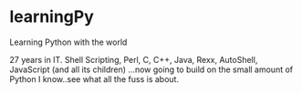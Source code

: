 # learningPy
Learning Python with the world

27 years in IT.  Shell Scripting, Perl, C, C++, Java,  Rexx, AutoShell, JavaScript (and all its children) ...now going to build on the small amount of Python I know..see what all the fuss is about.
